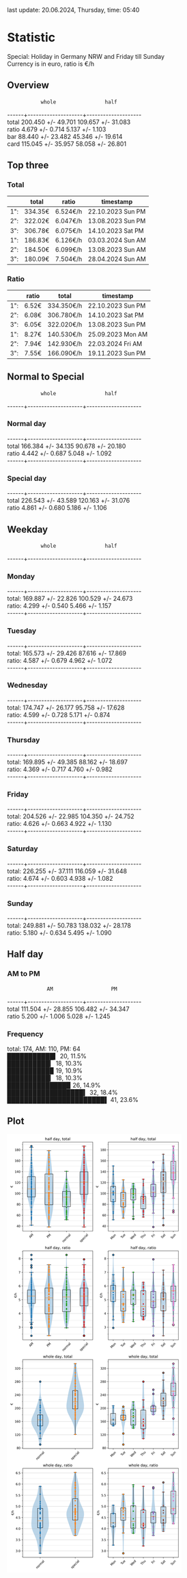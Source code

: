 last update: 20.06.2024, Thursday, time: 05:40
# Statistic  
Special: Holiday in Germany NRW and Friday till Sunday  
Currency is in euro, ratio is €/h  
## Overview  
               whole                half  
------+--------------------+--------------------  
total   200.450 +/- 49.701   109.657 +/- 31.083  
ratio     4.679 +/-  0.714     5.137 +/-  1.103  
bar      88.440 +/- 23.482    45.346 +/- 19.614  
card    115.045 +/- 35.957    58.058 +/- 26.801  
  
  
## Top three  
### Total  
&nbsp;|total|ratio|timestamp
---|---|---|---
1":|334.35€|6.524€/h|22.10.2023 Sun PM
2":|322.02€|6.047€/h|13.08.2023 Sun PM
3":|306.78€|6.075€/h|14.10.2023 Sat PM
1":|186.83€|6.126€/h|03.03.2024 Sun AM
2":|184.50€|6.099€/h|13.08.2023 Sun AM
3":|180.09€|7.504€/h|28.04.2024 Sun AM
  
### Ratio  
&nbsp;|ratio|total|timestamp
---|---|---|---
1":|  6.52€|334.350€/h|22.10.2023 Sun PM
2":|  6.08€|306.780€/h|14.10.2023 Sat PM
3":|  6.05€|322.020€/h|13.08.2023 Sun PM
1":|  8.27€|140.530€/h|25.09.2023 Mon AM
2":|  7.94€|142.930€/h|22.03.2024 Fri AM
3":|  7.55€|166.090€/h|19.11.2023 Sun PM
  
  
## Normal to Special  
               whole                half  
------+--------------------+--------------------  
### Normal day  
------+--------------------+--------------------  
total   166.384 +/- 34.135    90.678 +/- 20.180  
ratio     4.442 +/-  0.687     5.048 +/-  1.092  
------+--------------------+--------------------  
### Special day  
------+--------------------+--------------------  
total   226.543 +/- 43.589   120.163 +/- 31.076  
ratio     4.861 +/-  0.680     5.186 +/-  1.106  
  
  
## Weekday  
               whole                half  
------+--------------------+--------------------  
### Monday  
------+--------------------+--------------------  
total:  169.887 +/- 22.826   100.529 +/- 24.673  
ratio:    4.299 +/-  0.540     5.466 +/-  1.157  
------+--------------------+--------------------  
### Tuesday  
------+--------------------+--------------------  
total:  165.573 +/- 29.426    87.616 +/- 17.869  
ratio:    4.587 +/-  0.679     4.962 +/-  1.072  
------+--------------------+--------------------  
### Wednesday  
------+--------------------+--------------------  
total:  174.747 +/- 26.177    95.758 +/- 17.628  
ratio:    4.599 +/-  0.728     5.171 +/-  0.874  
------+--------------------+--------------------  
### Thursday  
------+--------------------+--------------------  
total:  169.895 +/- 49.385    88.162 +/- 18.697  
ratio:    4.369 +/-  0.717     4.760 +/-  0.982  
------+--------------------+--------------------  
### Friday  
------+--------------------+--------------------  
total:  204.526 +/- 22.985   104.350 +/- 24.752  
ratio:    4.626 +/-  0.663     4.922 +/-  1.130  
------+--------------------+--------------------  
### Saturday  
------+--------------------+--------------------  
total:  226.255 +/- 37.111   116.059 +/- 31.648  
ratio:    4.674 +/-  0.603     4.938 +/-  1.082  
------+--------------------+--------------------  
### Sunday  
------+--------------------+--------------------  
total:  249.881 +/- 50.783   138.032 +/- 28.178  
ratio:    5.180 +/-  0.634     5.495 +/-  1.090  
  
  
## Half day  
### AM to PM  
                 AM                   PM  
------+--------------------+--------------------  
total   111.504 +/- 28.855   106.482 +/- 34.347  
ratio     5.200 +/-  1.006     5.028 +/-  1.245  
  
### Frequency  
total: 174, AM: 110, PM: 64  
███████████▍ 20, 11.5%  
██████████▎ 18, 10.3%  
██████████▉ 19, 10.9%  
██████████▎ 18, 10.3%  
██████████████▉ 26, 14.9%  
██████████████████▍ 32, 18.4%  
███████████████████████▌ 41, 23.6%  
  
  
## Plot  
![Image](harvest.png)